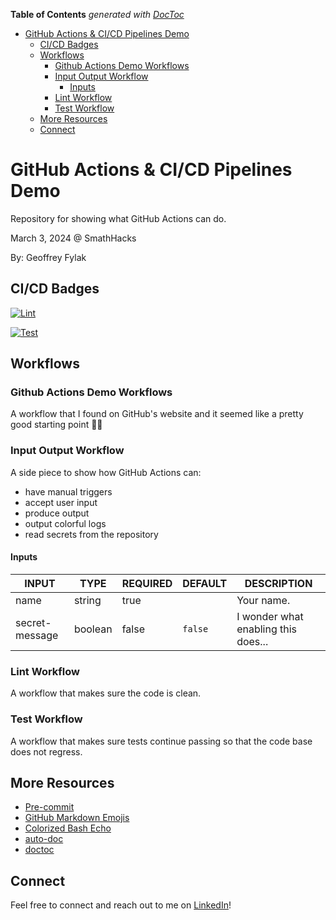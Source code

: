 <!-- START doctoc generated TOC please keep comment here to allow auto update -->
<!-- DON'T EDIT THIS SECTION, INSTEAD RE-RUN doctoc TO UPDATE -->
**Table of Contents**  *generated with [DocToc](https://github.com/thlorenz/doctoc)*

- [GitHub Actions & CI/CD Pipelines Demo](#github-actions--cicd-pipelines-demo)
  - [CI/CD Badges](#cicd-badges)
  - [Workflows](#workflows)
    - [Github Actions Demo Workflows](#github-actions-demo-workflows)
    - [Input Output Workflow](#input-output-workflow)
      - [Inputs](#inputs)
    - [Lint Workflow](#lint-workflow)
    - [Test Workflow](#test-workflow)
  - [More Resources](#more-resources)
  - [Connect](#connect)

<!-- END doctoc generated TOC please keep comment here to allow auto update -->


# GitHub Actions & CI/CD Pipelines Demo

Repository for showing what GitHub Actions can do.

March 3, 2024 @ SmathHacks

By: Geoffrey Fylak

## CI/CD Badges

[![Lint](https://github.com/gefyla/smathhacks-github-actions-demo-2024/actions/workflows/lint.yaml/badge.svg?branch-main)](https://github.com/gefyla/smathhacks-github-actions-demo-2024/actions/workflows/lint.yaml)

[![Test](https://github.com/gefyla/smathhacks-github-actions-demo-2024/actions/workflows/test.yaml/badge.svg?branch-main)](https://github.com/gefyla/smathhacks-github-actions-demo-2024/actions/workflows/test.yaml)

## Workflows

### Github Actions Demo Workflows

A workflow that I found on GitHub's website and it seemed like a pretty good starting point 🤷‍♂️

### Input Output Workflow

A side piece to show how GitHub Actions can:
- have manual triggers
- accept user input
- produce output
- output colorful logs
- read secrets from the repository

#### Inputs

<!-- AUTO-DOC-INPUT:START - Do not remove or modify this section -->

|     INPUT      |  TYPE   | REQUIRED | DEFAULT |             DESCRIPTION             |
|----------------|---------|----------|---------|-------------------------------------|
|      name      | string  |   true   |         |             Your name.              |
| secret-message | boolean |  false   | `false` | I wonder what enabling this does... |

<!-- AUTO-DOC-INPUT:END -->

### Lint Workflow

A workflow that makes sure the code is clean.

### Test Workflow

A workflow that makes sure tests continue passing so that the code base does not regress.

## More Resources

- [Pre-commit](https://pre-commit.com)
- [GitHub Markdown Emojis](https://gist.github.com/rxaviers/7360908)
- [Colorized Bash Echo](https://gist.github.com/stevewithington/b1b620b5bc9252e2c32e2cad35efbf83)
- [auto-doc](https://github.com/tj-actions/auto-doc)
- [doctoc](https://github.com/thlorenz/doctoc)


## Connect

Feel free to connect and reach out to me on [LinkedIn](www.linkedin.com/in/geoffrey-fylak-01885b156)!
